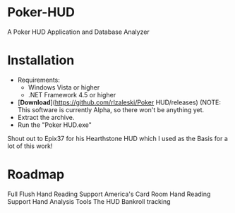 # Poker-HUD
A Poker HUD Application and Database Analyzer

# Installation
- Requirements:
  - Windows Vista or higher
  - .NET Framework 4.5 or higher
- [__Download__](https://github.com/rlzaleski/Poker HUD/releases) (NOTE: This software is currently Alpha, so there won't be anything yet.
- Extract the archive.
- Run the "Poker HUD.exe"
 

Shout out to Epix37 for his Hearthstone HUD which I used as the Basis for a lot of this work!

# Roadmap
Full Flush Hand Reading Support
America's Card Room Hand Reading Support
Hand Analysis Tools
The HUD
Bankroll tracking


